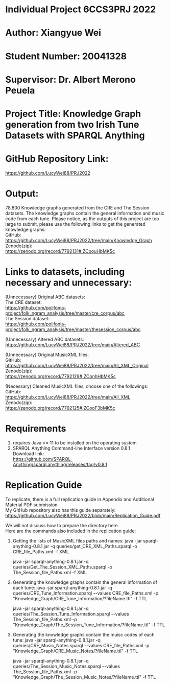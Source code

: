 # Individual Project 6CCS3PRJ 2022
# Author: Xiangyue Wei
# Student Number: 20041328
# Supervisor: Dr. Albert Merono Peuela
# Project Title: Knowledge Graph generation from two Irish Tune Datasets with SPARQL Anything
# GitHub Repository Link:   
https://github.com/LucyWei88/PRJ2022  

# Output:
78,800 Knowledge graphs generated from the CRE and The Session datasets.
The knowledge graphs contain the general information and music code from each tune.
Please notice, as the outputs of this project are too large to submit,
please use the following links to get the generated knowledge graphs:  
  GitHub:  
     https://github.com/LucyWei88/PRJ2022/tree/main/Knowledge_Graph  
  Zenodo(zip):  
     https://zenodo.org/record/7792131#.ZCoouHbMK5c  

# Links to datasets, including necessary and unnecessary:
(Unnecessary) Original ABC datasets:  
The CRE dataset:  
    https://github.com/polifonia-project/folk_ngram_analysis/tree/master/cre_corpus/abc  
The Session dataset:  
    https://github.com/polifonia-project/folk_ngram_analysis/tree/master/thesession_corpus/abc  
    
(Unnecessary) Altered ABC datasets:  
    https://github.com/LucyWei88/PRJ2022/tree/main/Altered_ABC  
    
(Unnecessary) Original MusicXML files:  
GitHub:  
    https://github.com/LucyWei88/PRJ2022/tree/main/All_XML_Original  
Zenodo(zip):  
    https://zenodo.org/record/7792129#.ZConhHbMK5c  

(Necessary) Cleaned MusicXML files, choose one of the followings:  
GitHub:  
    https://github.com/LucyWei88/PRJ2022/tree/main/All_XML  
Zenodo(zip):  
    https://zenodo.org/record/7792125#.ZCooF3bMK5c  

# Requirements
1. requires Java >= 11 to be installed on the operating system
2. SPARQL Anything Command-line Interface version 0.8.1  
   Download link:  
   https://github.com/SPARQL-Anything/sparql.anything/releases/tag/v0.8.1

# Replication Guide
To replicate, there is a full replication guide in Appendix and Additional Material PDF submission.  
My GitHub repository also has this guide separately:  
 https://github.com/LucyWei88/PRJ2022/blob/main/Replication_Guide.pdf  
   
We will not discuss how to prepare the directory here.  
Here are the commands also included in the replication guide:  
1. Getting the lists of MusicXML files paths and names:
      java -jar sparql-anything-0.8.1.jar -q queries/get_CRE_XML_Paths.sparql -o CRE_file_Paths.xml -f XML

      java -jar sparql-anything-0.8.1.jar -q queries/Get_The_Session_XML_Paths.sparql -o The_Session_file_Paths.xml -f XML
2. Generating the knowledge graphs contain the general information of each tune:
      java -jar sparql-anything-0.8.1.jar -q queries/CRE_Tune_Information.sparql --values CRE_file_Paths.xml -p "Knowledge_Graph/CRE_Tune_Information/?fileName.ttl" -f TTL

      java -jar sparql-anything-0.8.1.jar -q queries/The_Session_Tune_Information.sparql --values The_Session_file_Paths.xml -p "Knowledge_Graph/The_Session_Tune_Information/?fileName.ttl" -f TTL
3. Generating the knowledge graphs contain the muisc codes of each tune:
      java -jar sparql-anything-0.8.1.jar -q queries/CRE_Music_Notes.sparql --values CRE_file_Paths.xml -p "Knowledge_Graph/CRE_Music_Notes/?fileName.ttl" -f TTL

      java -jar sparql-anything-0.8.1.jar -q queries/The_Session_Music_Notes.sparql --values The_Session_file_Paths.xml -p "Knowledge_Graph/The_Session_Music_Notes/?fileName.ttl" -f TTL
